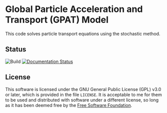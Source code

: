 Global Particle Acceleration and Transport (GPAT) Model
================

This code solves particle transport equations using the stochastic method.

## Status
![Build](https://github.com/xiaocanli/stochastic-parker/actions/workflows/build-and-test.yml/badge.svg)
[![Documentation Status](https://readthedocs.org/projects/stochastic-parker/badge/?version=latest)](https://stochastic-parker.readthedocs.io/en/latest/?badge=latest)

## License

This software is licensed under the GNU General Public License (GPL)
v3.0 or later, which is provided in the file `LICENSE`. It is
acceptable to me for them to be used and distributed with software
under a different license, so long as it has been deemed free by the
[Free Software Foundation](https://www.gnu.org/licenses/license-list.html).
